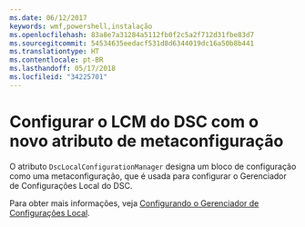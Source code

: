 ```yaml
---
ms.date: 06/12/2017
keywords: wmf,powershell,instalação
ms.openlocfilehash: 83a8e7a31284a5112fb0f2c5a2f712d31fbe83d7
ms.sourcegitcommit: 54534635eedacf531d8d6344019dc16a50b8b441
ms.translationtype: HT
ms.contentlocale: pt-BR
ms.lasthandoff: 05/17/2018
ms.locfileid: "34225701"
---
```

# <a name="configure-dsc-lcm-with-new-meta-configuration-attribute"></a>Configurar o LCM do DSC com o novo atributo de metaconfiguração

O atributo `DscLocalConfigurationManager` designa um bloco de configuração como uma metaconfiguração, que é usada para configurar o Gerenciador de Configurações Local do DSC.

Para obter mais informações, veja [Configurando o Gerenciador de Configurações Local](https://msdn.microsoft.com/powershell/dsc/metaconfig).
